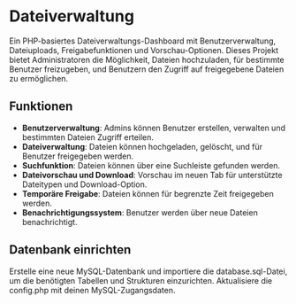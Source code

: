 # Dateiverwaltung

Ein PHP-basiertes Dateiverwaltungs-Dashboard mit Benutzerverwaltung, Dateiuploads, Freigabefunktionen und Vorschau-Optionen. Dieses Projekt bietet Administratoren die Möglichkeit, Dateien hochzuladen, für bestimmte Benutzer freizugeben, und Benutzern den Zugriff auf freigegebene Dateien zu ermöglichen.

## Funktionen

- **Benutzerverwaltung**: Admins können Benutzer erstellen, verwalten und bestimmten Dateien Zugriff erteilen.
- **Dateiverwaltung**: Dateien können hochgeladen, gelöscht, und für Benutzer freigegeben werden.
- **Suchfunktion**: Dateien können über eine Suchleiste gefunden werden.
- **Dateivorschau und Download**: Vorschau im neuen Tab für unterstützte Dateitypen und Download-Option.
- **Temporäre Freigabe**: Dateien können für begrenzte Zeit freigegeben werden.
- **Benachrichtigungssystem**: Benutzer werden über neue Dateien benachrichtigt.


## Datenbank einrichten

Erstelle eine neue MySQL-Datenbank und importiere die database.sql-Datei, um die benötigten Tabellen und Strukturen einzurichten.
Aktualisiere die config.php mit deinen MySQL-Zugangsdaten.
